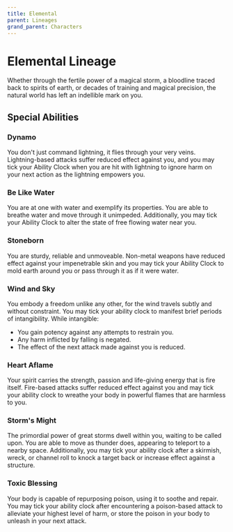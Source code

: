```yaml
---
title: Elemental
parent: Lineages
grand_parent: Characters
---
```


# Elemental Lineage
Whether through the fertile power of a magical storm, a bloodline traced back to spirits of earth, or decades of training and magical precision, the natural world has left an indellible mark on you. 

## Special Abilities

### Dynamo
You don't just command lightning, it flies through your very veins. Lightning-based attacks suffer reduced effect against you, and you may tick your Ability Clock when you are hit with lightning to ignore harm on your next action as the lightning empowers you.

### Be Like Water
You are at one with water and exemplify its properties. You are able to breathe water and move through it unimpeded. Additionally, you may tick your Ability Clock to alter the state of free flowing water near you. 

### Stoneborn
You are sturdy, reliable and unmoveable. Non-metal weapons have reduced effect against your impenetrable skin and you may tick your Ability Clock to mold earth around you or pass through it as if it were water. 

### Wind and Sky
You embody a freedom unlike any other, for the wind travels subtly and without constraint. You may tick your ability clock to manifest brief periods of intangibility. While intangible:
* You gain potency against any attempts to restrain you.
* Any harm inflicted by falling is negated.
* The effect of the next attack made against you is reduced.

### Heart Aflame
Your spirit carries the strength, passion and life-giving energy that is fire itself. Fire-based attacks suffer reduced effect against you and may tick your ability clock to wreathe your body in powerful flames that are harmless to you.  

### Storm's Might
The primordial power of great storms dwell within you, waiting to be called upon. You are able to move as thunder does, appearing to teleport to a nearby space. Additionally, you may tick your ability clock after a skirmish, wreck, or channel roll to knock a target back or increase effect against a structure. 

### Toxic Blessing
Your body is capable of repurposing poison, using it to soothe and repair. You may tick your ability clock after encountering a poison-based attack to alleviate your highest level of harm, or store the poison in your body to unleash in your next attack.
